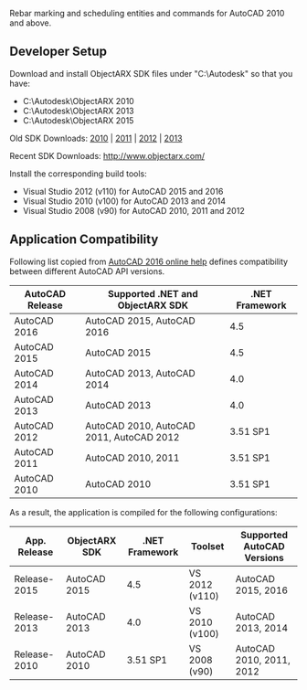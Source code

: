 Rebar marking and scheduling entities and commands for AutoCAD 2010 and above.

Developer Setup
---------------
Download and install ObjectARX SDK files under "C:\Autodesk" so that you have:
* C:\Autodesk\ObjectARX 2010
* C:\Autodesk\ObjectARX 2013
* C:\Autodesk\ObjectARX 2015

Old SDK Downloads: [2010](http://download.autodesk.com/akdlm/esd/dlm/objectarx/ObjectARX_2010_Win_64_and_32Bit.exe) | [2011](http://download.autodesk.com/esd/objectarx/2011/ObjectARX_2011_Win_64_and_32Bit.exe) | [2012](http://download.autodesk.com/esd/objectarx/2012/ObjectARX_2012_Win_64_and_32Bit.exe) | [2013](http://download.autodesk.com/esd/objectarx/2013/ObjectARX_2013_Win_64_and_32Bit.exe)

Recent SDK Downloads: http://www.objectarx.com/

Install the corresponding build tools:
* Visual Studio 2012 (v110) for AutoCAD 2015 and 2016
* Visual Studio 2010 (v100) for AutoCAD 2013 and 2014
* Visual Studio 2008 (v90) for AutoCAD 2010, 2011 and 2012

Application Compatibility
-------------------------
Following list copied from [AutoCAD 2016 online help](http://help.autodesk.com/view/ACD/2016/ENU/?guid=GUID-D54B0935-1638-4F97-8B37-1EC3635A1E71) defines compatibility between different AutoCAD API versions.

| AutoCAD Release | Supported .NET and ObjectARX SDK         | .NET Framework |
|-----------------|------------------------------------------|----------------|
| AutoCAD 2016    | AutoCAD 2015, AutoCAD 2016               | 4.5            |
| AutoCAD 2015    | AutoCAD 2015                             | 4.5            |
| AutoCAD 2014    | AutoCAD 2013, AutoCAD 2014               | 4.0            |
| AutoCAD 2013    | AutoCAD 2013                             | 4.0            |
| AutoCAD 2012    | AutoCAD 2010, AutoCAD 2011, AutoCAD 2012 | 3.51 SP1       |
| AutoCAD 2011    | AutoCAD 2010, 2011                       | 3.51 SP1       |
| AutoCAD 2010    | AutoCAD 2010                             | 3.51 SP1       |

As a result, the application is compiled for the following configurations:

| App. Release | ObjectARX SDK | .NET Framework | Toolset        | Supported AutoCAD Versions |
|--------------|---------------|----------------|----------------|--------------------------|
| Release-2015 | AutoCAD 2015  | 4.5            | VS 2012 (v110) | AutoCAD 2015, 2016       |
| Release-2013 | AutoCAD 2013  | 4.0            | VS 2010 (v100) | AutoCAD 2013, 2014       |
| Release-2010 | AutoCAD 2010  | 3.51 SP1       | VS 2008 (v90)  | AutoCAD 2010, 2011, 2012 |
